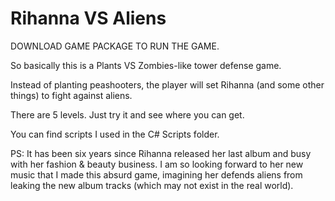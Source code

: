 # Rihanna VS AliensDOWNLOAD GAME PACKAGE TO RUN THE GAME.So basically this is a Plants VS Zombies-like tower defense game.Instead of planting peashooters, the player will set Rihanna (and some other things) to fight against aliens.There are 5 levels. Just try it and see where you can get. You can find scripts I used in the C# Scripts folder.PS: It has been six years since Rihanna released her last album and busy with her fashion & beauty business. I am so looking forward to her new music that I made this absurd game, imagining her defends aliens from leaking the new album tracks (which may not exist in the real world).